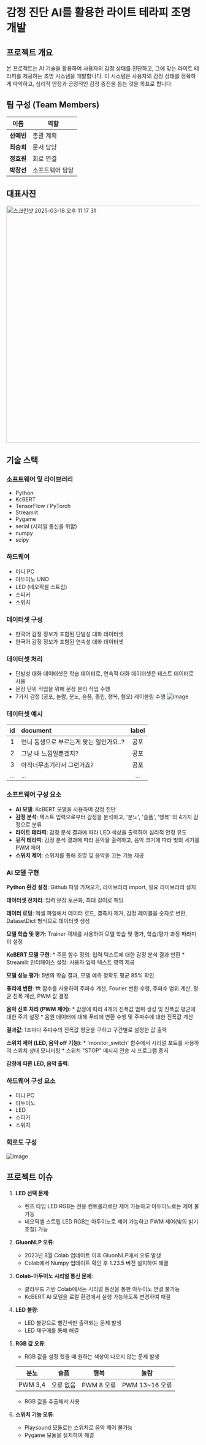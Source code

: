 #   감정 진단 AI를 활용한 라이트 테라피 조명 개발

##   프로젝트 개요

본 프로젝트는 AI 기술을 활용하여 사용자의 감정 상태를 진단하고, 그에 맞는 라이트 테라피를 제공하는 조명 시스템을 개발합니다. 이 시스템은 사용자의 감정 상태를 정확하게 파악하고, 심리적 안정과 긍정적인 감정 증진을 돕는 것을 목표로 합니다.

## 팀 구성 (Team Members)

| 이름     | 역할            |
|---------|---------------|
| **선예빈** | 총괄 계획       |
| **최승희** | 문서 담당       |
| **정효원** | 회로 연결       |
| **박창선** | 소프트웨어 담당 |

##  대표사진

<img width="618" alt="스크린샷 2025-03-18 오후 11 17 31" src="https://github.com/user-attachments/assets/622652ac-02e6-43f4-b917-61b31fa3f461" />

##   기술 스택

###   소프트웨어 및 라이브러리

* Python
* KcBERT
* TensorFlow / PyTorch
* Streamlit
* Pygame
* serial (시리얼 통신을 위함)
* numpy
* scipy

###   하드웨어

* 미니 PC
* 아두이노 UNO
* LED (네오픽셀 스트립)
* 스피커
* 스위치

###   데이터셋 구성

* 한국어 감정 정보가 포함된 단발성 대화 데이터셋
* 한국어 감정 정보가 포함된 연속성 대화 데이터셋

###   데이터셋 처리

* 단발성 대화 데이터셋은 학습 데이터로, 연속적 대화 데이터셋은 테스트 데이터로 사용
* 문장 단위 작업을 위해 문장 분리 작업 수행
* 7가지 감정 (공포, 놀람, 분노, 슬픔, 중립, 행복, 혐오) 레이블링 수행
   ![image](https://github.com/user-attachments/assets/95506a89-7317-4617-b06b-996247fe1de2)


###   데이터셋 예시

|   id   | document                               | label   |
| :----: | :------------------------------------- | :-----: |
|   1    | 언니 동생으로 부르는게 맞는 일인가요..? |   공포    |
|   2    | 그냥 내 느낌일뿐겠지?                   |   공포    |
|   3    | 아직너무초기라서 그런거죠?               |   공포    |
|  ...   | ...                                    |  ...   |

###   소프트웨어 구성 요소

* **AI 모델**: KcBERT 모델을 사용하여 감정 진단
* **감정 분석**: 텍스트 입력으로부터 감정을 분석하고, '분노', '슬픔', '행복' 외 4가지 감정으로 분류 
* **라이트 테라피**: 감정 분석 결과에 따라 LED 색상을 출력하여 심리적 안정 유도 
* **뮤직 테라피**: 감정 분석 결과에 따라 음악을 출력하고, 음악 크기에 따라 빛의 세기를 PWM 제어 
* **스위치 제어**: 스위치를 통해 조명 및 음악을 끄는 기능 제공


###   AI 모델 구현

**Python 환경 설정**: Github 파일 가져오기, 라이브러리 import, 필요 라이브러리 설치 

   **데이터셋 전처리**: 입력 문장 토큰화, 최대 길이로 패딩
   
   **데이터 로딩**: 엑셀 파일에서 데이터 로드, 결측치 제거, 감정 레이블을 숫자로 변환, DatasetDict 형식으로 데이터셋 생성
   
   **모델 학습 및 평가**: Trainer 객체를 사용하여 모델 학습 및 평가, 학습/평가 과정 파라미터 설정 
   
   **KcBERT 모델 구현**:
    * 주론 함수 정의: 입력 텍스트에 대한 감정 분석 결과 반환
    * Streamlit 인터페이스 설정: 사용자 입력 텍스트 영역 제공
   
   **모델 성능 평가**: 5번의 학습 결과, 모델 예측 정확도 평균 85% 확인

**퓨리에 변환**: fft 함수를 사용하여 주파수 계산, Fourier 변환 수행, 주파수 범위 계산, 평균 진폭 계산, PWM 값 결정

**음악 신호 처리 (PWM 제어)**:
    * 감정에 따라 4개의 진폭값 범위 생성 및 진폭값 평균에 대한 주기 설정 
    * 음원 데이터에 대해 푸리에 변환 수행 및 주파수에 대한 진폭값 계산 

**결과값**: 1초마다 주파수의 진폭값 평균을 구하고 구간별로 설정한 값 출력 

**스위치 제어 (LED, 음악 off 기능)**:
    * 'monitor\_switch' 함수에서 시리얼 포트를 사용하여 스위치 상태 모니터링
    * 스위치 "STOP" 메시지 전송 시 프로그램 중지

**감정에 따른 LED, 음악 출력**: 

###   하드웨어 구성 요소

* 미니 PC 
* 아두이노
* LED 
* 스피커 
* 스위치 

###   회로도 구성

![image](https://github.com/user-attachments/assets/461624d3-af3b-4728-b62f-389e02332af9)

##   프로젝트 이슈

1.  **LED 선택 문제**:
    * 렌즈 타입 LED RGB는 전용 컨트롤러로만 제어 가능하고 아두이노로는 제어 불가능 
    * 네오픽셀 스트립 LED RGB는 아두이노로 제어 가능하고 PWM 제어(빛의 밝기 조절) 가능 
2.  **GluonNLP 오류**:
    * 2023년 8월 Colab 업데이트 이후 GluonNLP에서 오류 발생
    * Colab에서 Numpy 업데이트 확인 후 1.23.5 버전 설치하여 해결 
3.  **Colab-아두이노 시리얼 통신 문제**:
    * 클라우드 기반 Colab에서는 시리얼 통신을 통한 아두이노 연결 불가능 
    * KcBERT AI 모델을 로컬 환경에서 실행 가능하도록 변경하여 해결 
4.  **LED 불량**:
    * LED 불량으로 빨간색만 출력되는 문제 발생 
    * LED 재구매를 통해 해결 
5.  **RGB 값 오류**:
    * RGB 값을 설정 했을 때 원하는 색상이 나오지 않는 문제 발생 

    |   분노   |   슬픔   |   행복   |   놀람     |
    | :-----: | :-----: | :-----: | :-------: |
    | PWM 3,4 | 오류 없음 | PWM 8 오류 | PWM 13~16 오류 |

    * RGB 값을 추출해서 사용
6.  **스위치 기능 오류**:
    * Playsound 모듈로는 스위치로 음악 제어 불가능
    * Pygame 모듈을 설치하여 해결 



